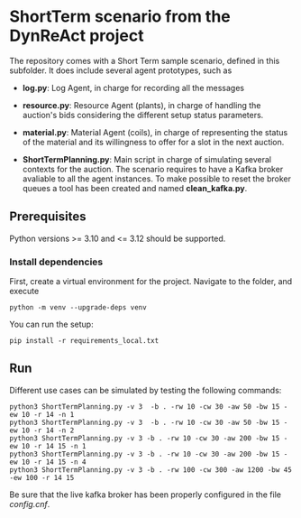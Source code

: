 # ShortTerm scenario from the DynReAct project

The repository comes with a Short Term sample scenario, defined in this subfolder.
It does include several agent prototypes, such as

* **log.py**: Log Agent, in charge for recording all the messages

* **resource.py**: Resource Agent (plants), in charge of handling the auction's bids 
                   considering the different setup status parameters.

* **material.py**: Material Agent (coils), in charge of representing the status
                   of the material and its willingness to offer for a slot in the
                   next auction.

* **ShortTermPlanning.py**: Main script in charge of simulating several contexts for
                   the auction. 
		   The scenario requires to have a Kafka broker avaliable to all the
                   agent instances.
                   To make possible to reset the broker queues a tool has been created
                   and named **clean_kafka.py**.


## Prerequisites

Python versions >= 3.10 and <= 3.12 should be supported. 

### Install dependencies

First, create a virtual environment for the project. Navigate to the folder, and execute

```commandline
python -m venv --upgrade-deps venv
```

You can run the setup:

```commandline
pip install -r requirements_local.txt 
```

## Run

Different use cases can be simulated by testing the following commands:

```commandline
python3 ShortTermPlanning.py -v 3  -b . -rw 10 -cw 30 -aw 50 -bw 15 -ew 10 -r 14 -n 1
python3 ShortTermPlanning.py -v 3  -b . -rw 10 -cw 30 -aw 50 -bw 15 -ew 10 -r 14 -n 2
python3 ShortTermPlanning.py -v 3 -b . -rw 10 -cw 30 -aw 200 -bw 15 -ew 10 -r 14 15 -n 1
python3 ShortTermPlanning.py -v 3 -b . -rw 10 -cw 30 -aw 200 -bw 15 -ew 10 -r 14 15 -n 4
python3 ShortTermPlanning.py -v 3 -b . -rw 100 -cw 300 -aw 1200 -bw 45 -ew 100 -r 14 15
```

Be sure that the live kafka broker has been properly configured in the file *config.cnf*.

